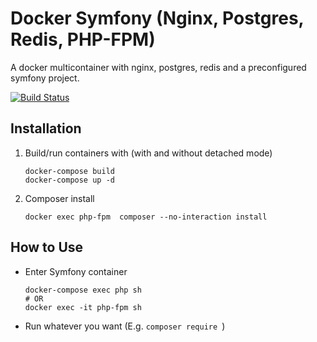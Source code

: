 # Docker Symfony (Nginx, Postgres, Redis, PHP-FPM)
A docker multicontainer with nginx, postgres, redis and a preconfigured symfony project.

[![Build Status](https://travis-ci.com/MrSmile2114/docker-php7-symfony.svg?branch=master)](https://travis-ci.com/MrSmile2114/docker-php7-symfony)

## Installation
1. Build/run containers with (with and without detached mode)

    ```
    docker-compose build
    docker-compose up -d
    ```

2. Composer install
    ```
    docker exec php-fpm  composer --no-interaction install
    ```
   

## How to Use

* Enter Symfony container
    ```
    docker-compose exec php sh
    # OR
    docker exec -it php-fpm sh
    ```

* Run whatever you want (E.g. `composer require `)